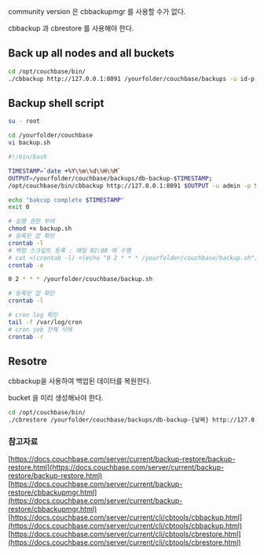 community version 은 cbbackupmgr 를 사용할 수가 없다.

cbbackup 과 cbrestore 를 사용해야 한다.

## Back up all nodes and all buckets

```bash
cd /opt/couchbase/bin/
./cbbackup http://127.0.0.1:8091 /yourfolder/couchbase/backups -u id-p pwd
```

## Backup shell script

```bash
su - root

cd /yourfolder/couchbase
vi backup.sh

#!/bin/bash

TIMESTAMP=`date +%Y\%m\%d\%H\%M`
OUTPUT=/yourfolder/couchbase/backups/db-backup-$TIMESTAMP;
/opt/couchbase/bin/cbbackup http://127.0.0.1:8091 $OUTPUT -u admin -p Ssgcloud#21;

echo "bakcup complete $TIMESTAMP" 
exit 0
```

```bash
# 실행 권한 부여
chmod +x backup.sh
# 등록된 잡 확인
crontab -l
# 백업 스크립트 등록 : 매일 02:00 에 수행
# cat <(crontab -l) <(echo "0 2 * * * /yourfolder/couchbase/backup.sh") | crontab -
crontab -e

0 2 * * * /yourfolder/couchbase/backup.sh

# 등록된 잡 확인
crontab -l

# cron log 확인
tail -f /var/log/cron
# cron job 전체 삭제
crontab -r
```

## Resotre

cbbackup을 사용하여 백업된 데이터를 복원한다.

bucket 을 미리 생성해놔야 한다.

```bash
cd /opt/couchbase/bin/
./cbrestore /yourfolder/couchbase/backups/db-backup-{날짜} http://127.0.0.1:8091 -u id-p pwd
```

### 참고자료

[https://docs.couchbase.com/server/current/backup-restore/backup-restore.html](https://docs.couchbase.com/server/current/backup-restore/backup-restore.html)
[https://docs.couchbase.com/server/current/backup-restore/cbbackupmgr.html](https://docs.couchbase.com/server/current/backup-restore/cbbackupmgr.html)
[https://docs.couchbase.com/server/current/cli/cbtools/cbbackup.html](https://docs.couchbase.com/server/current/cli/cbtools/cbbackup.html)
[https://docs.couchbase.com/server/current/cli/cbtools/cbrestore.html](https://docs.couchbase.com/server/current/cli/cbtools/cbrestore.html)
